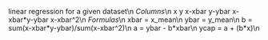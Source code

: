 linear regression for a given dataset\n
*Columns*\n
x y x-xbar y-ybar x-xbar\*y-ybar x-xbar^2\n
*Formulas*\n
xbar = x_mean\n
ybar = y_mean\n
b = sum(x-xbar\*y-ybar)/sum(x-xbar^2)\n
a = ybar - b\*xbar\n
ycap = a + (b\*x)\n
